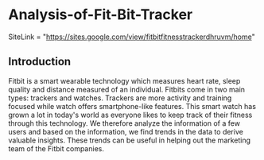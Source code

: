 # Analysis-of-Fit-Bit-Tracker

SiteLink = "https://sites.google.com/view/fitbitfitnesstrackerdhruvm/home"

## Introduction

Fitbit is a smart wearable technology which measures heart rate, sleep quality and distance measured of an individual. Fitbits come in two main types: trackers and watches. Trackers are more activity and training focused while watch offers smartphone-like features. This smart watch has grown a lot in today's world as everyone likes to keep track of their fitness through this technology. We therefore analyze the information of a few users and based on the information, we find trends in the data to derive valuable insights. These trends can be useful in helping out the marketing team of the Fitbit companies.
